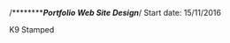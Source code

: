 /***************************Portfolio Web Site Design*******************/
Start date: 15/11/2016

K9 Stamped
